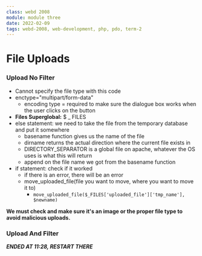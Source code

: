 ```yaml
---
class: webd 2008
module: module three
date: 2022-02-09
tags: webd-2008, web-development, php, pdo, term-2
---
```


# File Uploads

### Upload No Filter
- Cannot specify the file type with this code
- enctype="multipart/form-data"
	- encoding type = required to make sure the dialogue box works when the user clicks on the button
- **Files Superglobal:**  $ _ FILES
- else statement: we need to take the file from the temporary database and put it somewhere
	- basename function gives us the name of the file
	- dirname returns the actual direction where the current file exists in
	- DIRECTORY_SEPARATOR is a global file on apache, whatever the OS uses is what this will return
	- append on the file name we got from the basename function
- if statement: check if it worked
	- if there is an error, there will be an error
	- move_uploaded_file(file you want to move, where you want to move it to)
		- ``` move_uploaded_file($_FILES['uploaded_file']['tmp_name'], $newname) ```

**We must check and make sure it's an image or the proper file type to avoid malicious uploads.**

### Upload And Filter

***ENDED AT 11:28, RESTART THERE***

